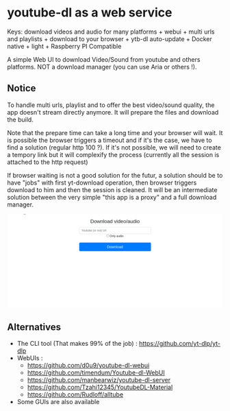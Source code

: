 # youtube-dl as a web service

Keys: download videos and audio for many platforms + webui + multi urls and playlists + download to your browser + ytb-dl auto-update + Docker native + light + Raspberry PI Compatible

A simple Web UI to download Video/Sound from youtube and others platforms. NOT a download manager (you can use Aria or others !).

## Notice

To handle multi urls, playlist and to offer the best video/sound quality, the app doesn't stream directly anymore. It will prepare the files and download the build.

Note that the prepare time can take a long time and your browser will wait. It is possible the browser triggers a timeout and if it's the case, we have to find a solution (regular http 100 ?). If it's not possible, we will need to create a tempory link but it will complexify the process (currently all the session is attached to the http request)

If browser waiting is not a good solution for the futur, a solution should be to have "jobs" with first yt-download operation, then browser triggers download to him and then the session is cleaned. It will be an intermediate solution between the very simple "this app is a proxy" and a full download manager.

![DEMO](demo.gif)

## Alternatives

- The CLI tool (That makes 99% of the job) : https://github.com/yt-dlp/yt-dlp
- WebUIs :
  - https://github.com/d0u9/youtube-dl-webui
  - https://github.com/timendum/Youtube-dl-WebUI
  - https://github.com/manbearwiz/youtube-dl-server
  - https://github.com/Tzahi12345/YoutubeDL-Material
  - https://github.com/Rudloff/alltube
- Some GUIs are also available
